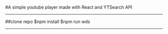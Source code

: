 #A simple youtube player made with React and YTSearch API
***
##clone repo
$npm install
$npm run wds
***

